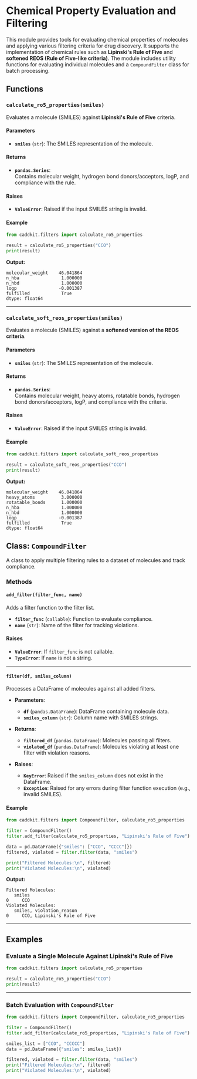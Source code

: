 # Chemical Property Evaluation and Filtering

This module provides tools for evaluating chemical properties of molecules and applying various filtering criteria for drug discovery. It supports the implementation of chemical rules such as **Lipinski's Rule of Five** and **softened REOS (Rule of Five-like criteria)**. The module includes utility functions for evaluating individual molecules and a `CompoundFilter` class for batch processing.


## Functions

### `calculate_ro5_properties(smiles)`

Evaluates a molecule (SMILES) against **Lipinski's Rule of Five** criteria.

#### Parameters
- **`smiles`** (`str`): The SMILES representation of the molecule.

#### Returns
- **`pandas.Series`**:  
  Contains molecular weight, hydrogen bond donors/acceptors, logP, and compliance with the rule.

#### Raises
- **`ValueError`**: Raised if the input SMILES string is invalid.

#### Example
```python
from caddkit.filters import calculate_ro5_properties

result = calculate_ro5_properties("CCO")
print(result)
```
**Output:**
```
molecular_weight    46.041864
n_hba                1.000000
n_hbd                1.000000
logp                -0.001387
fulfilled            True
dtype: float64
```
---

### `calculate_soft_reos_properties(smiles)`

Evaluates a molecule (SMILES) against a **softened version of the REOS criteria**.

#### Parameters
- **`smiles`** (`str`): The SMILES representation of the molecule.

#### Returns
- **`pandas.Series`**:  
  Contains molecular weight, heavy atoms, rotatable bonds, hydrogen bond donors/acceptors, logP, and compliance with the criteria.

#### Raises
- **`ValueError`**: Raised if the input SMILES string is invalid.

#### Example
```python
from caddkit.filters import calculate_soft_reos_properties

result = calculate_soft_reos_properties("CCO")
print(result)
```
**Output:**
```
molecular_weight    46.041864
heavy_atoms          3.000000
rotatable_bonds      1.000000
n_hba                1.000000
n_hbd                1.000000
logp                -0.001387
fulfilled            True
dtype: float64
```

## Class: `CompoundFilter`

A class to apply multiple filtering rules to a dataset of molecules and track compliance.

### Methods

#### `add_filter(filter_func, name)`

Adds a filter function to the filter list.

- **`filter_func`** (`callable`): Function to evaluate compliance.
- **`name`** (`str`): Name of the filter for tracking violations.

#### Raises
- **`ValueError`**: If `filter_func` is not callable.
- **`TypeError`**: If `name` is not a string.

---

#### `filter(df, smiles_column)`

Processes a DataFrame of molecules against all added filters.

- **Parameters**:
  - **`df`** (`pandas.DataFrame`): DataFrame containing molecule data.
  - **`smiles_column`** (`str`): Column name with SMILES strings.

- **Returns**:
  - **`filtered_df`** (`pandas.DataFrame`): Molecules passing all filters.
  - **`violated_df`** (`pandas.DataFrame`): Molecules violating at least one filter with violation reasons.

- **Raises**:
  - **`KeyError`**: Raised if the `smiles_column` does not exist in the DataFrame.
  - **`Exception`**: Raised for any errors during filter function execution (e.g., invalid SMILES).

#### Example
```python
from caddkit.filters import CompoundFilter, calculate_ro5_properties

filter = CompoundFilter()
filter.add_filter(calculate_ro5_properties, "Lipinski's Rule of Five")

data = pd.DataFrame({"smiles": ["CCO", "CCCC"]})
filtered, violated = filter.filter(data, "smiles")

print("Filtered Molecules:\n", filtered)
print("Violated Molecules:\n", violated)
```
**Output:**
```
Filtered Molecules:
   smiles
0     CCO
Violated Molecules:
   smiles, violation_reason
0     CCO, Lipinski's Rule of Five
```

---

## Examples

### Evaluate a Single Molecule Against Lipinski's Rule of Five
```python
from caddkit.filters import calculate_ro5_properties

result = calculate_ro5_properties("CCO")
print(result)
```

---

### Batch Evaluation with `CompoundFilter`
```python
from caddkit.filters import CompoundFilter, calculate_ro5_properties

filter = CompoundFilter()
filter.add_filter(calculate_ro5_properties, "Lipinski's Rule of Five")

smiles_list = ["CCO", "CCCCC"]
data = pd.DataFrame({"smiles": smiles_list})

filtered, violated = filter.filter(data, "smiles")
print("Filtered Molecules:\n", filtered)
print("Violated Molecules:\n", violated)
```